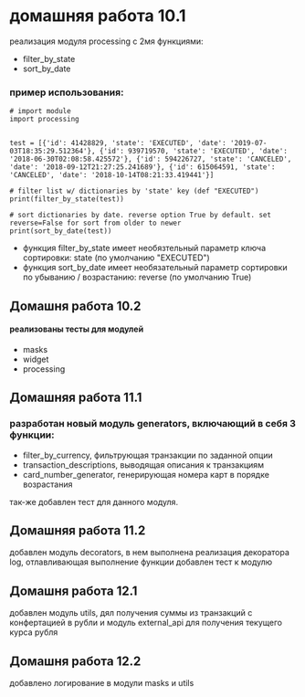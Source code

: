# домашняя работа 10.1
реализация модуля processing c 2мя функциями:
- filter_by_state
- sort_by_date

### пример использования:
```
# import module
import processing 


test = [{'id': 41428829, 'state': 'EXECUTED', 'date': '2019-07-03T18:35:29.512364'}, {'id': 939719570, 'state': 'EXECUTED', 'date': '2018-06-30T02:08:58.425572'}, {'id': 594226727, 'state': 'CANCELED', 'date': '2018-09-12T21:27:25.241689'}, {'id': 615064591, 'state': 'CANCELED', 'date': '2018-10-14T08:21:33.419441'}]

# filter list w/ dictionaries by 'state' key (def "EXECUTED")
print(filter_by_state(test))

# sort dictionaries by date. reverse option True by default. set reverse=False for sort from older to newer
print(sort_by_date(test))
```
- функция filter_by_state имеет необязтельный параметр ключа сортировки: state (по умолчанию "EXECUTED")
- функция sort_by_date имеет необязательный параметр сортировки по убыванию / возрастанию: reverse (по умолчанию True)

## Домашня работа 10.2
#### реализованы тесты для модулей
- masks
- widget
- processing

## Домашняя работа 11.1
### разработан новый модуль generators, включающий в себя 3 функции:
- filter_by_currency, фильтрующая транзакции по заданной опции
- transaction_descriptions, выводящая описания к транзакциям
- card_number_generator, генерирующая номера карт в порядке возрастания

так-же добавлен тест для данного модуля.

## Домашняя работа 11.2
добавлен модуль decorators, в нем выполнена реализация декоратора log, отлавливающая выполнение функции
добавлен тест к модулю

## Домашня работа 12.1
добавлен модуль utils, дял получения суммы из транзакций с конфертацией в рубли
и модуль external_api для получения текущего курса рубля

## Домашня работа 12.2
 добавлено логирование в модули masks и utils